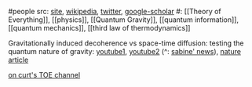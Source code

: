 #people 
src: [site](https://www.ucl.ac.uk/oppenheim/), [wikipedia](https://en.wikipedia.org/wiki/Jonathan_Oppenheim), [twitter](https://twitter.com/postquantum), [google-scholar](https://scholar.google.com/citations?user=ZsQ57r8AAAAJ) 
#: [[Theory of Everything]], [[physics]], [[Quantum Gravity]], [[quantum information]], [[quantum mechanics]], [[third law of thermodynamics]] 

Gravitationally induced decoherence vs space-time diffusion: testing the quantum nature of gravity: [youtube1](https://www.youtube.com/watch?v=SyqkzFmb0go&list=PLtIs3eEC6pzKTj6l-MC5VCT7Uo7cim17m), [youtube2](https://www.youtube.com/watch?v=BCRvXNwRVwY&list=PLR02U0e82ziMoBYrRMuFLeXVNdAYWvT3Q) (^: [sabine' news](https://www.youtube.com/watch?v=-HHv3T4UHec&list=PLwgQsqtH9H5cX997cyJ94Ob7gZXqoV4Jh&index=5)), [nature article](https://www.nature.com/articles/s41467-023-43348-2) 

[on curt's TOE channel](https://www.youtube.com/watch?v=NKOd8imBa2s) 

